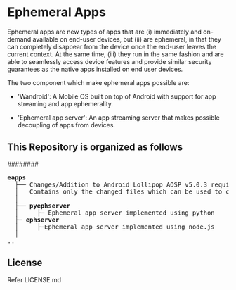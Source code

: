 Ephemeral Apps
=================
Ephemeral apps are new types of apps that are (i) immediately and on-demand available
on end-user devices, but (ii) are ephemeral, in that they
can completely disappear from the device once the end-user
leaves the current context. At the same time, (iii) they run
in the same fashion and are able to seamlessly access device
features and provide similar security guarantees as the native
apps installed on end user devices.

The two component which make ephemeral apps possible are:

- 'Wandroid': A Mobile OS built on top of Android with support for app streaming and app ephemerality.

- 'Ephemeral app server': An app streaming server that makes possible decoupling of apps from devices.

This Repository is organized as follows
--------------------------------------------
########
<pre>
<b>eapps</b>
  ├── Changes/Addition to Android Lollipop AOSP v5.0.3 required to support app streaming and app ephemerality in android.
  │   Contains only the changed files which can be used to compile your own wandroid. For compiling android please refer: <a href: https://source.android.com/source/building.html="_blank"</a> Compiling android.
  │ 
  ├── <b>pyephserver</b>
  │     ├─ Ephemeral app server implemented using python
  ├─ <b>ephserver</b> 
  │		├─Ephemeral app server implemented using node.js
  │
..
</pre> 

License
---------
Refer LICENSE.md